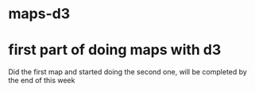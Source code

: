 # maps-d3

# first part of doing maps with d3
Did the first map and started doing the second one, will be completed by the end of this week
